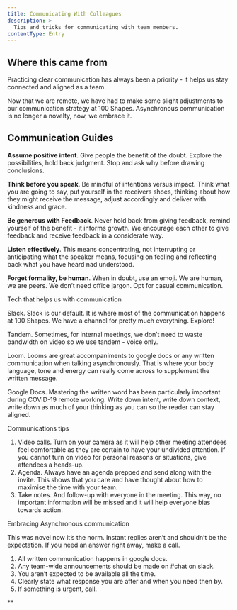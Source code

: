 ```yaml
---
title: Communicating With Colleagues
description: >
  Tips and tricks for communicating with team members.
contentType: Entry
---
```


## Where this came from

Practicing clear communication has always been a priority - it helps us stay connected and aligned as a team.

Now that we are remote, we have had to make some slight adjustments to our communication strategy at 100 Shapes. Asynchronous communication is no longer a novelty, now, we embrace it.

## Communication Guides

**Assume positive intent**. Give people the benefit of the doubt. Explore the possibilities, hold back judgment. Stop and ask why before drawing conclusions.

**Think before you speak**. Be mindful of intentions versus impact. Think what you are going to say, put yourself in the receivers shoes, thinking about how they might receive the message, adjust accordingly and deliver with kindness and grace.

**Be generous with Feedback**. Never hold back from giving feedback, remind yourself of the benefit - it informs growth. We encourage each other to give feedback and receive feedback in a considerate way.

**Listen effectively**. This means concentrating, not interrupting or anticipating what the speaker means, focusing on feeling and reflecting back what you have heard nad understood.

**Forget formality, be human**. When in doubt, use an emoji. We are human, we are peers. We don’t need office jargon. Opt for casual communication.

Tech that helps us with communication

Slack. Slack is our default. It is where most of the communication happens at 100 Shapes. We have a channel for pretty much everything. Explore!

Tandem. Sometimes, for internal meetings, we don’t need to waste bandwidth on video so we use tandem - voice only.

Loom. Looms are great accompaniments to google docs or any written communication when talking asynchronously. That is where your body language, tone and energy can really come across to supplement the written message.

Google Docs. Mastering the written word has been particularly important during COVID-19 remote working. Write down intent, write down context, write down as much of your thinking as you can so the reader can stay aligned.

Communications tips

1.  Video calls. Turn on your camera as it will help other meeting attendees feel comfortable as they are certain to have your undivided attention. If you cannot turn on video for personal reasons or situations, give attendees a heads-up.
2.  Agenda. Always have an agenda prepped and send along with the invite. This shows that you care and have thought about how to maximise the time with your team.
3.  Take notes. And follow-up with everyone in the meeting. This way, no important information will be missed and it will help everyone bias towards action.

Embracing Asynchronous communication

This was novel now it’s the norm. Instant replies aren’t and shouldn’t be the expectation. If you need an answer right away, make a call.

1.  All written communication happens in google docs.
2.  Any team-wide announcements should be made on #chat on slack.
3.  You aren’t expected to be available all the time.
4.  Clearly state what response you are after and when you need then by.
5.  If something is urgent, call.

\*\*
